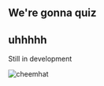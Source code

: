 ## We're gonna quiz
## uhhhhh
Still in development

![cheemhat](https://github.com/user-attachments/assets/3a523ff1-5ce6-4d17-ab91-280594a793df)
